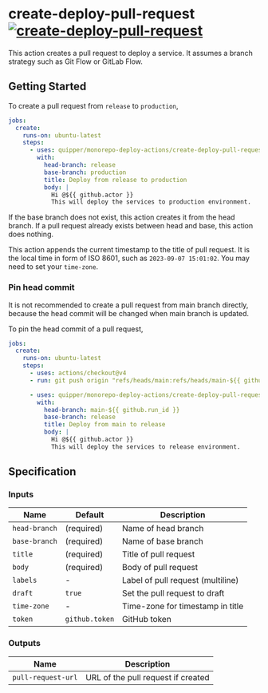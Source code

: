 # create-deploy-pull-request [![create-deploy-pull-request](https://github.com/quipper/monorepo-deploy-actions/actions/workflows/create-deploy-pull-request.yaml/badge.svg)](https://github.com/quipper/monorepo-deploy-actions/actions/workflows/create-deploy-pull-request.yaml)

This action creates a pull request to deploy a service.
It assumes a branch strategy such as Git Flow or GitLab Flow.

## Getting Started

To create a pull request from `release` to `production`,

```yaml
jobs:
  create:
    runs-on: ubuntu-latest
    steps:
      - uses: quipper/monorepo-deploy-actions/create-deploy-pull-request@v1
        with:
          head-branch: release
          base-branch: production
          title: Deploy from release to production
          body: |
            Hi @${{ github.actor }}
            This will deploy the services to production environment.
```

If the base branch does not exist, this action creates it from the head branch.
If a pull request already exists between head and base, this action does nothing.

This action appends the current timestamp to the title of pull request.
It is the local time in form of ISO 8601, such as `2023-09-07 15:01:02`.
You may need to set your `time-zone`.

### Pin head commit

It is not recommended to create a pull request from main branch directly,
because the head commit will be changed when main branch is updated.

To pin the head commit of a pull request,

```yaml
jobs:
  create:
    runs-on: ubuntu-latest
    steps:
      - uses: actions/checkout@v4
      - run: git push origin "refs/heads/main:refs/heads/main-${{ github.run_id }}"

      - uses: quipper/monorepo-deploy-actions/create-deploy-pull-request@v1
        with:
          head-branch: main-${{ github.run_id }}
          base-branch: release
          title: Deploy from main to release
          body: |
            Hi @${{ github.actor }}
            This will deploy the services to release environment.
```

## Specification

### Inputs

| Name          | Default        | Description                       |
| ------------- | -------------- | --------------------------------- |
| `head-branch` | (required)     | Name of head branch               |
| `base-branch` | (required)     | Name of base branch               |
| `title`       | (required)     | Title of pull request             |
| `body`        | (required)     | Body of pull request              |
| `labels`      | -              | Label of pull request (multiline) |
| `draft`       | `true`         | Set the pull request to draft     |
| `time-zone`   | -              | Time-zone for timestamp in title  |
| `token`       | `github.token` | GitHub token                      |

### Outputs

| Name               | Description                        |
| ------------------ | ---------------------------------- |
| `pull-request-url` | URL of the pull request if created |

